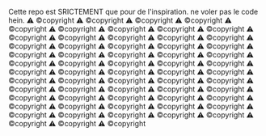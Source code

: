 Cette repo est SRICTEMENT que pour de l'inspiration. ne voler pas le code hein. ⚠ ©copyright ⚠ ©copyright ⚠ ©copyright ⚠ ©copyright ⚠ ©copyright ⚠ ©copyright ⚠ ©copyright ⚠ ©copyright ⚠ ©copyright ⚠ ©copyright ⚠ ©copyright ⚠ ©copyright ⚠ ©copyright ⚠ ©copyright ⚠ ©copyright ⚠ ©copyright ⚠ ©copyright ⚠ ©copyright ⚠ ©copyright ⚠ ©copyright ⚠ ©copyright ⚠ ©copyright ⚠ ©copyright ⚠ ©copyright ⚠ ©copyright ⚠ ©copyright ⚠ ©copyright ⚠ ©copyright ⚠ ©copyright ⚠ ©copyright ⚠ ©copyright ⚠ ©copyright ⚠ ©copyright ⚠ ©copyright ⚠ ©copyright ⚠ ©copyright ⚠ ©copyright ⚠ ©copyright ⚠ ©copyright ⚠ ©copyright ⚠ ©copyright ⚠ ©copyright ⚠ ©copyright ⚠ ©copyright ⚠ ©copyright ⚠ ©copyright ⚠ ©copyright ⚠ ©copyright ⚠ ©copyright ⚠ ©copyright ⚠ ©copyright ⚠ ©copyright ⚠ ©copyright ⚠ ©copyright ⚠ ©copyright ⚠ ©copyright ⚠ ©copyright ⚠ ©copyright ⚠ ©copyright ⚠ ©copyright ⚠ ©copyright ⚠ ©copyright 